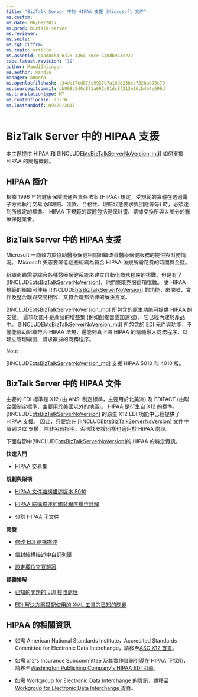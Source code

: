 ```yaml
---
title: "BizTalk Server 中的 HIPAA 支援 |Microsoft 文件"
ms.custom: 
ms.date: 06/08/2017
ms.prod: biztalk-server
ms.reviewer: 
ms.suite: 
ms.tgt_pltfrm: 
ms.topic: article
ms.assetid: d1ad8c64-6375-4364-80ce-440db943c222
caps.latest.revision: "19"
author: MandiOhlinger
ms.author: mandia
manager: anneta
ms.openlocfilehash: c34dd17ed875c5927b7a10d8238ec7828ab96c79
ms.sourcegitcommit: cb908c540d8f1a692d01dc8f313e16cb4b4e696d
ms.translationtype: MT
ms.contentlocale: zh-TW
ms.lasthandoff: 09/20/2017
---
```

# <a name="hipaa-support-in-biztalk-server"></a>BizTalk Server 中的 HIPAA 支援
本主題提供 HIPAA 和 [!INCLUDE[btsBizTalkServerNoVersion_md](../includes/btsbiztalkservernoversion-md.md)] 如何支援 HIPAA 的簡短概觀。  
  
## <a name="introduction-to-hipaa"></a>HIPAA 簡介  
 根據 1996 年的健康保險流通與責任法案 (HIPAA) 規定，受規範的實體在透過電子方式執行交易 (如理賠、匯款、合格性、理賠狀態要求與回應等等) 時，必須達到所規定的標準。 HIPAA 下規範的實體包括健保計畫、票據交換所與大部分的醫療保健業者。  
  
## <a name="hipaa-support-in-biztalk-server"></a>BizTalk Server 中的 HIPAA 支援  
 Microsoft 一向致力於協助醫療保健相關組織改善醫療保健服務的提供與財務情況。 Microsoft 矢志要降低這些組織為符合 HIPAA 法規所需花費的時間與金錢。  
  
 組織面臨需要綜合各種醫療保健系統來建立自動化商務程序的挑戰，但是有了 [!INCLUDE[btsBizTalkServerNoVersion](../includes/btsbiztalkservernoversion-md.md)]，他們將能克服這項挑戰。 受 HIPAA 規範的組織可使用 [!INCLUDE[btsBizTalkServerNoVersion](../includes/btsbiztalkservernoversion-md.md)] 的功能，來開發、實作及整合既與交易相容、又符合聯邦法律的解決方案。  
  
[!INCLUDE[btsBizTalkServerNoVersion_md](../includes/btsbiztalkservernoversion-md.md)] 所包含的原生功能可提供 HIPAA 的支援。 這項功能不是產品的增益集 (例如配接器或加速器)， 它已經內建於產品中。 [!INCLUDE[btsBizTalkServerNoVersion_md](../includes/btsbiztalkservernoversion-md.md)] 所包含的 EDI 元件與功能，不僅能協助組織符合 HIPAA 法規，還能夠真正將 HIPAA 的精髓融入商務程序，以建立管理縝密、講求數據的商務程序。  
  
> [!NOTE]
>  [!INCLUDE[btsBizTalkServerNoVersion_md](../includes/btsbiztalkservernoversion-md.md)] 支援 HIPAA 5010 和 4010 版。  
  
## <a name="hipaa-documentation-in-biztalk-server"></a>BizTalk Server 中的 HIPAA 文件  
 主要的 EDI 標準是 X12 (由 ANSI 制定標準，主要用於北美洲) 及 EDIFACT (由聯合國制定標準，主要用於美國以外的地區)。 HIPAA 是衍生自 X12 的標準。 [!INCLUDE[btsBizTalkServerNoVersion](../includes/btsbiztalkservernoversion-md.md)] 的原生 X12 EDI 功能中已經提供了 HIPAA 支援。 因此，只要您在 [!INCLUDE[btsBizTalkServerNoVersion](../includes/btsbiztalkservernoversion-md.md)] 文件中讀到 X12 支援，除非另有指明，否則該支援同樣也適用於 HIPAA 處理。  
  
 下面各節中[!INCLUDE[btsBizTalkServerNoVersion](../includes/btsbiztalkservernoversion-md.md)]的 HIPAA 的特定資訊。  
  
 **快速入門**  
  
-   [HIPAA 交易集](../core/hipaa-transaction-sets.md)  
  
 **規劃與架構**  
  
-   [HIPAA 文件結構描述版本 5010](../core/hipaa-document-schema-version-5010.md)  
  
-   [HIPAA 結構描述的觸發程序欄位註解](../core/hipaa-schema-trigger-field-annotations.md)  
  
-   [分割 HIPAA 子文件](../core/splitting-hipaa-subdocuments.md)  
  
 **開發**  
  
-   [修改 EDI 結構描述](../core/modifying-edi-schemas.md) 

- [信封結構描述中自訂列舉](../core/customizing-enumerations-in-the-envelope-schema.md)

- [設定欄位交互驗證](../core/configuring-cross-field-validation.md)

  
 **疑難排解**  
  
-   [已知的問題的 EDI 接收處理](../core/known-issues-with-edi-receive-processing.md)  
  
-   [EDI 解決方案搭配使用的 XML 工具的已知的問題](../core/known-issues-with-xml-tools-used-with-edi-solutions.md)  
  
## <a name="more-information-about-hipaa"></a>HIPAA 的相關資訊  
  
-   如需 American National Standards Institute，Accredited Standards Committee for Electronic Data Interchange，請移至[ASC X12 首頁](http://www.x12.org/)。  
  
-   如需 x12's Insurance Subcommittee 及其實作資訊引導在 HIPAA 下採用，請移至[Washington Publishing Company's HIPAA EDI 引導](http://www.wpc-edi.com/)。
  
-   如需 Workgroup for Electronic Data Interchange 的資訊，請移至[Workgroup for Electronic Data Interchange 首頁](http://www.wedi.org/)。
